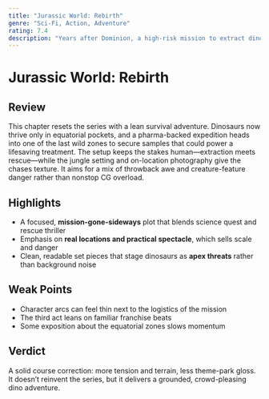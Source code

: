 ```yaml
---
title: "Jurassic World: Rebirth"
genre: "Sci-Fi, Action, Adventure"
rating: 7.4
description: "Years after Dominion, a high-risk mission to extract dinosaur DNA in equatorial safe zones collides with a rescue effort when a stranded family is found."
---
```


# Jurassic World: Rebirth

## Review
This chapter resets the series with a lean survival adventure. Dinosaurs now thrive only in equatorial pockets, and a pharma-backed expedition heads into one of the last wild zones to secure samples that could power a lifesaving treatment. The setup keeps the stakes human—extraction meets rescue—while the jungle setting and on-location photography give the chases texture. It aims for a mix of throwback awe and creature-feature danger rather than nonstop CG overload.

## Highlights
- A focused, **mission-gone-sideways** plot that blends science quest and rescue thriller  
- Emphasis on **real locations and practical spectacle**, which sells scale and danger  
- Clean, readable set pieces that stage dinosaurs as **apex threats** rather than background noise  

## Weak Points
- Character arcs can feel thin next to the logistics of the mission  
- The third act leans on familiar franchise beats  
- Some exposition about the equatorial zones slows momentum

## Verdict
A solid course correction: more tension and terrain, less theme-park gloss. It doesn’t reinvent the series, but it delivers a grounded, crowd-pleasing dino adventure.
